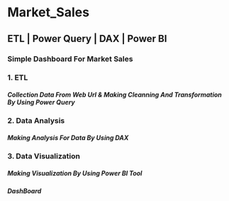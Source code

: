# Market_Sales
## ETL | Power Query | DAX | Power BI
### Simple Dashboard For Market Sales 
### 1. ETL
##### Collection Data From Web Url & Making Cleanning And Transformation By Using Power Query
### 2. Data Analysis
##### Making Analysis For Data By Using DAX
### 3. Data Visualization
##### Making Visualization By Using Power BI Tool
##### DashBoard
